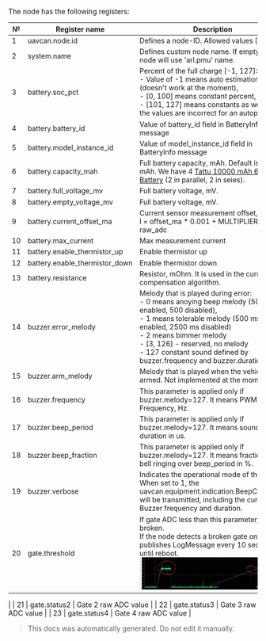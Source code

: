 The node has the following registers:

| №  | Register name           | Description |
| -- | ----------------------- | ----------- |
|  1 | uavcan.node.id          | Defines a node-ID. Allowed values [0,127]. |
|  2 | system.name             | Defines custom node name. If empty, the node will use 'arl.pmu' name. |
|  3 | battery.soc_pct         | Percent of the full charge [-1, 127]: </br> - Value of -1 means auto estimation (doesn't work at the moment), </br> - [0, 100] means constant percent, </br> - [101, 127] means constants as well, but the values are incorrect for an autopilot. |
|  4 | battery.battery_id      | Value of battery_id field in BatteryInfo message |
|  5 | battery.model_instance_id | Value of model_instance_id field in BatteryInfo message |
|  6 | battery.capacity_mah    | Full battery capacity, mAh. Default is 20000 mAh. We have 4 [Tattu 10000 mAh 6S Lipo Battery](https://genstattu.com/tattu-plus-22-2v-25c-6s-liPo-battery-10000-mah-with-as150-xt150-plug.html) (2 in parallel, 2 in seies). |
|  7 | battery.full_voltage_mv | Full battery voltage, mV. |
|  8 | battery.empty_voltage_mv | Full battery voltage, mV. |
|  9 | battery.current_offset_ma | Current sensor measurement offset, mA. </br> I = offset_ma * 0.001 + MULTIPLIER * raw_adc |
|  10 | battery.max_current     | Max measurement current |
|  11 | battery.enable_thermistor_up | Enable thermistor up |
|  12 | battery.enable_thermistor_down | Enable thermistor down |
|  13 | battery.resistance      | Resistor, mOhm. It is used in the current compensation algorithm. |
|  14 | buzzer.error_melody     | Melody that is played during error: </br> - 0 means anoying beep melody (500 ms enabled, 500 disabled),</br>- 1 means tolerable melody (500 ms enabled, 2500 ms disabled) </br>- 2 means bimmer melody </br>- [3, 126] - reserved, no melody </br>- 127 constant sound defined by buzzer.frequency and buzzer.duration. |
|  15 | buzzer.arm_melody       | Melody that is played when the vehicle is armed. Not implemented at the momement. |
|  16 | buzzer.frequency        | This parameter is applied only if buzzer.melody=127. It means PWM Frequency, Hz. |
|  17 | buzzer.beep_period      | This parameter is applied only if buzzer.melody=127. It means sound duration in us. |
|  18 | buzzer.beep_fraction    | This parameter is applied only if buzzer.melody=127. It means fraction of bell ringing over beep_period in %. |
|  19 | buzzer.verbose          | Indicates the operational mode of the node. When set to 1, the uavcan.equipment.indication.BeepCommand will be transmitted, including the current Buzzer frequency and duration. |
|  20 | gate.threshold          | If gate ADC less than this parameter, so it is broken.</br>If the node detects a broken gate once, it publishes LogMessage every 10 seconds until reboot.</br><img src="../../Assets/gates.jpg" alt="drawing" width="300">
 |
|  21 | gate.status2            | Gate 2 raw ADC value |
|  22 | gate.status3            | Gate 3 raw ADC value |
|  23 | gate.status4            | Gate 4 raw ADC value |

> This docs was automatically generated. Do not edit it manually.

